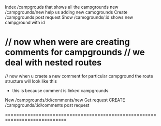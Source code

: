 
Index  /campgrouds  that shows all the campgrounds 
new    /campgrounds/new  help us adding new camogrounds 
Create /campgrounds post request 
Show   /camogrounds/:id shows new campground with id

// now when were are creating comments for campgrounds 
// we deal with nested routes 
==============================================================================

// now when u craete a new comment for particular campground the route structure will look like this 

* this is because comment is linked campgrounds 

New     /campgrounds/:id/comments/new     Get request 
CREATE  /campgrounds/:id/comments         post request

============================================================================